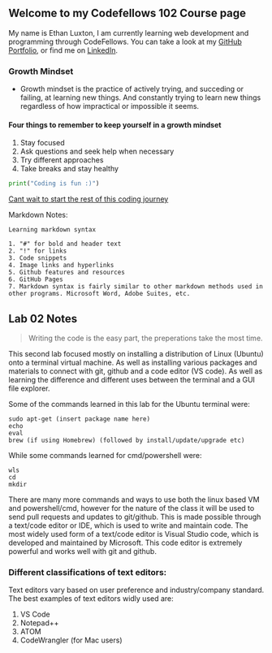 ## Welcome to my Codefellows 102 Course page

My name is Ethan Luxton, I am currently learning web development and programming through CodeFellows. You can take a look at my [GitHub Portfolio](https://github.com/ethan-luxton), or find me on [LinkedIn](https://www.linkedin.com/in/ethan-luxton/).

### Growth Mindset

* Growth mindset is the practice of actively trying, and succeding or failing, at learning new things. And constantly trying to learn new things regardless of how impractical or impossible it seems.

#### Four things to remember to keep yourself in a growth mindset
1. Stay focused
2. Ask questions and seek help when necessary
3. Try different approaches
4. Take breaks and stay healthy

```python
print("Coding is fun :)")
```

[Cant wait to start the rest of this coding journey](https://www.codefellows.com) 

Markdown Notes:

    Learning markdown syntax

    1. "#" for bold and header text
    2. "!" for links
    3. Code snippets
    4. Image links and hyperlinks
    5. Github features and resources
    6. GitHub Pages
    7. Markdown syntax is fairly similar to other markdown methods used in other programs. Microsoft Word, Adobe Suites, etc.
    
    
    
## Lab 02 Notes

> Writing the code is the easy part, the preperations take the most time.

This second lab focused mostly on installing a distribution of Linux (Ubuntu) onto a terminal virtual machine. As well as installing various packages and materials to connect with git, github and a code editor (VS code). As well as learning the difference and different uses between the terminal and a GUI file explorer. 

Some of the commands learned in this lab for the Ubuntu terminal were:
```console
sudo apt-get (insert package name here)
echo
eval
brew (if using Homebrew) (followed by install/update/upgrade etc)
```

While some commands learned for cmd/powershell were:
```console
wls
cd
mkdir
```

There are many more commands and ways to use both the linux based VM and powershell/cmd, however for the nature of the class it will be used to send pull requests and updates to git/github. This is made possible through a text/code editor or IDE, which is used to write and maintain code. The most widely used form of a text/code editor is Visual Studio code, which is developed and maintained by Microsoft. This code editor is extremely powerful and works well with git and github. 

### Different classifications of text editors:

Text editors vary based on user preference and industry/company standard. The best examples of text editors widly used are:
1. VS Code
2. Notepad++
3. ATOM
4. CodeWrangler (for Mac users)




